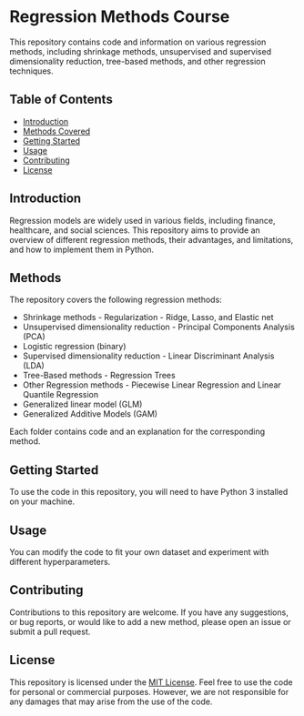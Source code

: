 # Regression Methods Course

This repository contains code and information on various regression methods, including shrinkage methods, unsupervised and supervised dimensionality reduction, tree-based methods, and other regression techniques.

## Table of Contents

- [Introduction](#introduction)
- [Methods Covered](#methods-covered)
- [Getting Started](#getting-started)
- [Usage](#usage)
- [Contributing](#contributing)
- [License](#license)

## Introduction

Regression models are widely used in various fields, including finance, healthcare, and social sciences. This repository aims to provide an overview of different regression methods, their advantages, and limitations, and how to implement them in Python.

## Methods

The repository covers the following regression methods:

- Shrinkage methods - Regularization - Ridge, Lasso, and Elastic net
- Unsupervised dimensionality reduction - Principal Components Analysis (PCA)
- Logistic regression (binary)
- Supervised dimensionality reduction - Linear Discriminant Analysis (LDA)
- Tree-Based methods - Regression Trees
- Other Regression methods - Piecewise Linear Regression and Linear Quantile Regression
- Generalized linear model (GLM)
- Generalized Additive Models (GAM)

Each folder contains code and an explanation for the corresponding method.

## Getting Started

To use the code in this repository, you will need to have Python 3 installed on your machine. 

## Usage

You can modify the code to fit your own dataset and experiment with different hyperparameters.

## Contributing

Contributions to this repository are welcome. If you have any suggestions, or bug reports, or would like to add a new method, please open an issue or submit a pull request.

## License

This repository is licensed under the [MIT License](https://opensource.org/licenses/MIT). Feel free to use the code for personal or commercial purposes. However, we are not responsible for any damages that may arise from the use of the code.
